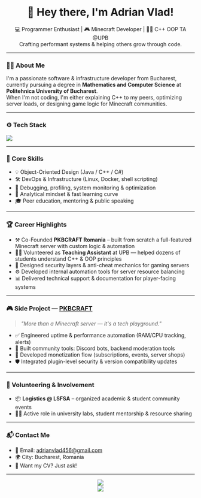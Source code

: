 <h1 align="center">🚀 Hey there, I'm Adrian Vlad!</h1>
<p align="center">
  💻 Programmer Enthusiast | 🎮 Minecraft Developer | 👨‍🏫 C++ OOP TA @UPB<br>
  Crafting performant systems & helping others grow through code.
</p>

---

### 🧑‍💻 About Me

I'm a passionate software & infrastructure developer from Bucharest, currently pursuing a degree in **Mathematics and Computer Science** at **Politehnica University of Bucharest**.  
When I'm not coding, I'm either explaining C++ to my peers, optimizing server loads, or designing game logic for Minecraft communities.

---

### ⚙️ Tech Stack

<p align="left">
  <img src="https://skillicons.dev/icons?i=java,cpp,cs,python,matlab,html,css,js,linux,docker,git,vscode" />
</p>

---

### 📌 Core Skills

- 💡 Object-Oriented Design (Java / C++ / C#)
- 🛠️ DevOps & Infrastructure (Linux, Docker, shell scripting)
- 🎯 Debugging, profiling, system monitoring & optimization
- 🧠 Analytical mindset & fast learning curve
- 🎓 Peer education, mentoring & public speaking

---

### 🏆 Career Highlights

- ⚒️ Co-Founded **PKBCRAFT Romania** – built from scratch a full-featured Minecraft server with custom logic & automation  
- 🧑‍🏫 Volunteered as **Teaching Assistant** at UPB — helped dozens of students understand C++ & OOP principles  
- 🔐 Designed security layers & anti-cheat mechanics for gaming servers  
- ⚙️ Developed internal automation tools for server resource balancing  
- 📊 Delivered technical support & documentation for player-facing systems

---

### 🎮 Side Project — [PKBCRAFT](https://github.com/adrianvlad456/pkbcraft)

> *"More than a Minecraft server — it's a tech playground."*

- ✅ Engineered uptime & performance automation (RAM/CPU tracking, alerts)
- 💬 Built community tools: Discord bots, backend moderation tools
- 💸 Developed monetization flow (subscriptions, events, server shops)
- 🛡️ Integrated plugin-level security & version compatibility updates

---

### 🤝 Volunteering & Involvement

- 📦 **Logistics @ LSFSA** – organized academic & student community events  
- 🧑‍🎓 Active role in university labs, student mentorship & resource sharing

---

### 📬 Contact Me

- 💌 Email: [adrianvlad456@gmail.com](mailto:adrianvlad456@gmail.com)
- 🌍 City: Bucharest, Romania
- 📄 Want my CV? Just ask!

---

<p align="center">
  <img src="https://github-readme-stats.vercel.app/api?username=adrianvlad456&show_icons=true&theme=tokyonight" />
  <br>
  <img src="https://github-readme-streak-stats.herokuapp.com/?user=adrianvlad456&theme=tokyonight" />
</p>
